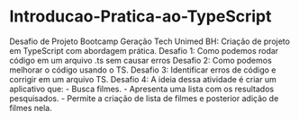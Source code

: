# Introducao-Pratica-ao-TypeScript
Desafio de Projeto Bootcamp Geração Tech Unimed BH: Criação de projeto em TypeScript com abordagem prática. Desafio 1: Como podemos rodar código em um arquivo .ts sem causar erros  Desafio 2: Como podemos melhorar o código usando o TS.  Desafio 3: Identificar erros de código e corrigir em um arquivo TS.  Desafio 4: A ideia dessa atividade é criar um aplicativo que:  - Busca filmes.  - Apresenta uma lista com os resultados pesquisados.  - Permite a criação de lista de filmes e posterior adição de filmes nela.
